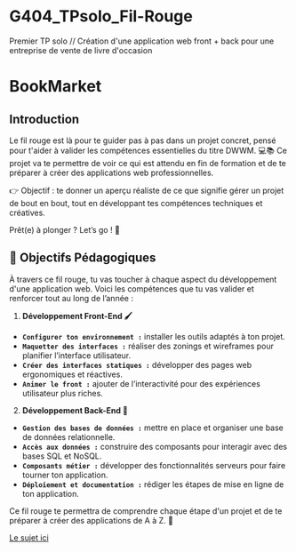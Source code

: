 # G404_TPsolo_Fil-Rouge
Premier TP solo // Création d'une application web front + back pour une entreprise de vente de livre d'occasion

# BookMarket

## Introduction

Le fil rouge est là pour te guider pas à pas dans un projet concret, pensé pour t'aider à valider les compétences essentielles du titre DWWM. 💻📚 Ce projet va te permettre de voir ce qui est attendu en fin de formation et de te préparer à créer des applications web professionnelles.

👉 Objectif : te donner un aperçu réaliste de ce que signifie gérer un projet de bout en bout, tout en développant tes compétences techniques et créatives.

Prêt(e) à plonger ? Let’s go ! 🚀

## 🎯 Objectifs Pédagogiques

À travers ce fil rouge, tu vas toucher à chaque aspect du développement d'une application web. Voici les compétences que tu vas valider et renforcer tout au long de l’année :

1. **Développement Front-End 🖌️**

  - **`Configurer ton environnement :`** installer les outils adaptés à ton projet.
  - **`Maquetter des interfaces :`** réaliser des zonings et wireframes pour planifier l’interface utilisateur.
  - **`Créer des interfaces statiques :`** développer des pages web ergonomiques et réactives.
  - **`Animer le front :`** ajouter de l’interactivité pour des expériences utilisateur plus riches.

2. **Développement Back-End 🔧**

  - **`Gestion des bases de données :`** mettre en place et organiser une base de données relationnelle.
  - **`Accès aux données :`** construire des composants pour interagir avec des bases SQL et NoSQL.
  - **`Composants métier :`** développer des fonctionnalités serveurs pour faire tourner ton application.
  - **`Déploiement et documentation :`** rédiger les étapes de mise en ligne de ton application.
  
Ce fil rouge te permettra de comprendre chaque étape d'un projet et de te préparer à créer des applications de A à Z. 🚀

[Le sujet ici](./SUJET_TD.md)
